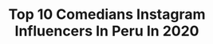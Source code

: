 ---
title: Top 10 Comedians Instagram Influencers In Peru In 2020
description: >-
  Find top comedians Instagram influencers in Peru in 2020. Most popular hashtags: #comedia #quedateencasa #travel #cuarentena.
platform: Instagram
profiles:
  - username: "danilachepi"
    fullname: >-
      Daniela Viaggiamari (La Chepi)
    location: "Peru"
    followers: 2078241
    engagement: 496
    commentsToLikes: 0.248403
    id: ck5heo4fttxkj0i11uyxwnozq
    verified: true
    hashtags: "#teamchepi, #quedateencasa, #cagarol, #altoplan"
  - username: "fernandamarsano"
    fullname: >-
      Maria Fernanda Marsano
    location: "Peru"
    followers: 24954
    engagement: 273
    commentsToLikes: 0.041204
    id: ck6ucvulyhr0m0j7186ra4e96
    verified: false
    hashtags: "#friends, #pink, #body, #comedy"
  - username: "jorgetalaveraca"
    fullname: >-
      JORGE TALAVERA
    location: "Peru"
    followers: 120578
    engagement: 476
    commentsToLikes: 0.056212
    id: ck6u90yqouukl0j7121lnh6ju
    verified: true
    hashtags: "#as, #cuarentenaenpareja, #staytodayroartomorrow, #ojalaquealguientemirecomoyomiroachewbacca"
  - username: "kainospr"
    fullname: >-
      KAINOS | 1ST IS GOD
    location: "Peru"
    followers: 32858
    engagement: 342
    commentsToLikes: 0.207585
    id: ck5ciw5i9thvo0i11fy8qshnv
    verified: false
    hashtags: "#newyork, #style, #friends, #girl"
  - username: "piareconpe"
    fullname: >-
      PiARE
    location: "Peru"
    followers: 42764
    engagement: 163
    commentsToLikes: 0.062846
    id: ck14ha3ox9auh0i19p3xc0lnn
    verified: false
    hashtags: "#entretenimiento, #growshop, #cuidate, #insta"
  - username: "jorcris_"
    fullname: >-
      Jorcris_
    location: "Peru"
    followers: 14171
    engagement: 930
    commentsToLikes: 0.084286
    id: ck8wen8dzeb8x0j78ioof27qi
    verified: false
    hashtags: "#lgtbperu, #nosedice, #chiclayo, #abril"
  - username: "judithqr01"
    fullname: >-
      J҉U҉D҉I҉T҉H҉
    location: "Peru"
    followers: 12226
    engagement: 1279
    commentsToLikes: 0.036706
    id: ckaowwl9narx70i78se6c9qrt
    verified: false
    hashtags: "#topografia, #likeforlikes, #sexy, #photographie"
  - username: "svaleskaaf"
    fullname: >-
      Valeska Figueroa 🏳️‍🌈
    location: "Peru"
    followers: 6614
    engagement: 533
    commentsToLikes: 0.070656
    id: ck6u915t8uvtz0j71w9b7ktnl
    verified: false
    hashtags: "#makeupaddict, #tumbling, #calle13, #picsartedit"
  - username: "diego_oustin"
    fullname: >-
      DiegoOustin⚠️
    location: "Peru"
    followers: 2688
    engagement: 1654
    commentsToLikes: 0.113760
    id: ck6u7ewjgl3uj0j7109bdfnpn
    verified: false
    hashtags: "#comedia, #diegooustin, #sue, #verano2019"
  - username: "sarayatenas"
    fullname: >-
      Sara y Atenas
    location: "Peru"
    followers: 24456
    engagement: 1494
    commentsToLikes: 0.057668
    id: ck5zzou86c58o0i14tip186tk
    verified: false
    hashtags: "#pride, #travel, #lgtb, #comedia"
---